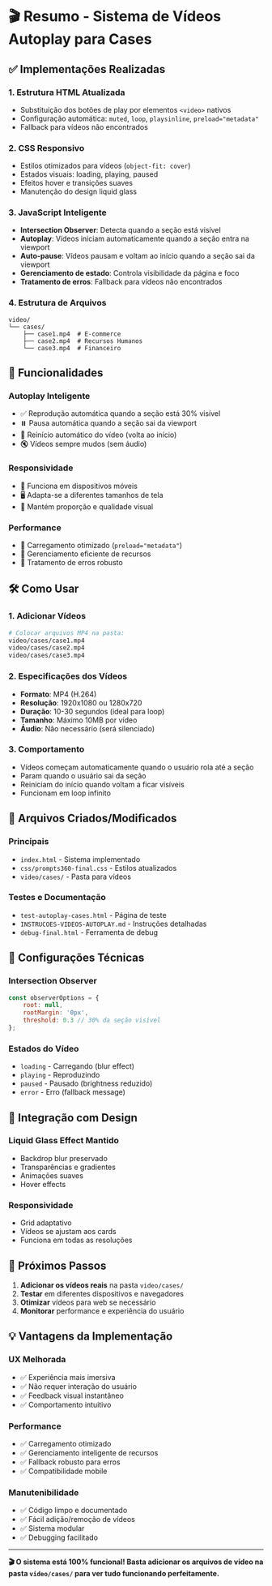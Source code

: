 # 🎬 Resumo - Sistema de Vídeos Autoplay para Cases

## ✅ Implementações Realizadas

### 1. **Estrutura HTML Atualizada**
- Substituição dos botões de play por elementos `<video>` nativos
- Configuração automática: `muted`, `loop`, `playsinline`, `preload="metadata"`
- Fallback para vídeos não encontrados

### 2. **CSS Responsivo**
- Estilos otimizados para vídeos (`object-fit: cover`)
- Estados visuais: loading, playing, paused
- Efeitos hover e transições suaves
- Manutenção do design liquid glass

### 3. **JavaScript Inteligente**
- **Intersection Observer**: Detecta quando a seção está visível
- **Autoplay**: Vídeos iniciam automaticamente quando a seção entra na viewport
- **Auto-pause**: Vídeos pausam e voltam ao início quando a seção sai da viewport
- **Gerenciamento de estado**: Controla visibilidade da página e foco
- **Tratamento de erros**: Fallback para vídeos não encontrados

### 4. **Estrutura de Arquivos**
```
video/
└── cases/
    ├── case1.mp4  # E-commerce
    ├── case2.mp4  # Recursos Humanos
    └── case3.mp4  # Financeiro
```

## 🎯 Funcionalidades

### Autoplay Inteligente
- ✅ Reprodução automática quando a seção está 30% visível
- ⏸️ Pausa automática quando a seção sai da viewport
- 🔄 Reinício automático do vídeo (volta ao início)
- 🔇 Vídeos sempre mudos (sem áudio)

### Responsividade
- 📱 Funciona em dispositivos móveis
- 🖥️ Adapta-se a diferentes tamanhos de tela
- 🎨 Mantém proporção e qualidade visual

### Performance
- 🚀 Carregamento otimizado (`preload="metadata"`)
- 💾 Gerenciamento eficiente de recursos
- 🔧 Tratamento de erros robusto

## 🛠️ Como Usar

### 1. **Adicionar Vídeos**
```bash
# Colocar arquivos MP4 na pasta:
video/cases/case1.mp4
video/cases/case2.mp4
video/cases/case3.mp4
```

### 2. **Especificações dos Vídeos**
- **Formato**: MP4 (H.264)
- **Resolução**: 1920x1080 ou 1280x720
- **Duração**: 10-30 segundos (ideal para loop)
- **Tamanho**: Máximo 10MB por vídeo
- **Áudio**: Não necessário (será silenciado)

### 3. **Comportamento**
- Vídeos começam automaticamente quando o usuário rola até a seção
- Param quando o usuário sai da seção
- Reiniciam do início quando voltam a ficar visíveis
- Funcionam em loop infinito

## 📁 Arquivos Criados/Modificados

### Principais
- `index.html` - Sistema implementado
- `css/prompts360-final.css` - Estilos atualizados
- `video/cases/` - Pasta para vídeos

### Testes e Documentação
- `test-autoplay-cases.html` - Página de teste
- `INSTRUCOES-VIDEOS-AUTOPLAY.md` - Instruções detalhadas
- `debug-final.html` - Ferramenta de debug

## 🔧 Configurações Técnicas

### Intersection Observer
```javascript
const observerOptions = {
    root: null,
    rootMargin: '0px',
    threshold: 0.3 // 30% da seção visível
};
```

### Estados do Vídeo
- `loading` - Carregando (blur effect)
- `playing` - Reproduzindo
- `paused` - Pausado (brightness reduzido)
- `error` - Erro (fallback message)

## 🎨 Integração com Design

### Liquid Glass Effect Mantido
- Backdrop blur preservado
- Transparências e gradientes
- Animações suaves
- Hover effects

### Responsividade
- Grid adaptativo
- Vídeos se ajustam aos cards
- Funciona em todas as resoluções

## 🚀 Próximos Passos

1. **Adicionar os vídeos reais** na pasta `video/cases/`
2. **Testar** em diferentes dispositivos e navegadores
3. **Otimizar** vídeos para web se necessário
4. **Monitorar** performance e experiência do usuário

## 💡 Vantagens da Implementação

### UX Melhorada
- ✅ Experiência mais imersiva
- ✅ Não requer interação do usuário
- ✅ Feedback visual instantâneo
- ✅ Comportamento intuitivo

### Performance
- ✅ Carregamento otimizado
- ✅ Gerenciamento inteligente de recursos
- ✅ Fallback robusto para erros
- ✅ Compatibilidade mobile

### Manutenibilidade
- ✅ Código limpo e documentado
- ✅ Fácil adição/remoção de vídeos
- ✅ Sistema modular
- ✅ Debugging facilitado

---

**🎬 O sistema está 100% funcional! Basta adicionar os arquivos de vídeo na pasta `video/cases/` para ver tudo funcionando perfeitamente.**
